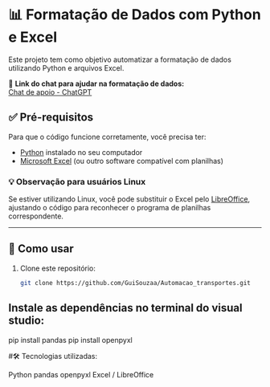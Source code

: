 

# 📊 Formatação de Dados com Python e Excel

Este projeto tem como objetivo automatizar a formatação de dados utilizando Python e arquivos Excel.

🔗 **Link do chat para ajudar na formatação de dados:**  
[Chat de apoio - ChatGPT](https://chatgpt.com/c/6706ac0c-b02c-8013-a2dd-ecb0a812676e)

## ✅ Pré-requisitos

Para que o código funcione corretamente, você precisa ter:

- [Python](https://www.python.org/) instalado no seu computador
- [Microsoft Excel](https://www.microsoft.com/excel) (ou outro software compatível com planilhas)

### 💡 Observação para usuários Linux

Se estiver utilizando Linux, você pode substituir o Excel pelo [LibreOffice](https://www.libreoffice.org/), ajustando o código para reconhecer o programa de planilhas correspondente.

---

## 🚀 Como usar

1. Clone este repositório:
   ```bash
   git clone https://github.com/GuiSouzaa/Automacao_transportes.git
   
## Instale as dependências no terminal do visual studio:

pip install pandas
pip install openpyxl


#🛠️ Tecnologias utilizadas:

Python
pandas
openpyxl
Excel / LibreOffice
